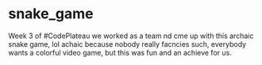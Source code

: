 # snake_game
Week 3 of #CodePlateau we worked as a team nd cme up with this archaic snake game, lol achaic because nobody really facncies such, everybody wants a colorful video game, but this was fun and an achieve for us. 

